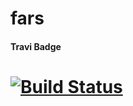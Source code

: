 # fars
#### Travi Badge
# [![Build Status](https://travis-ci.org/maianhdang/fars.svg?branch=master)](https://travis-ci.org/maianhdang/fars)
